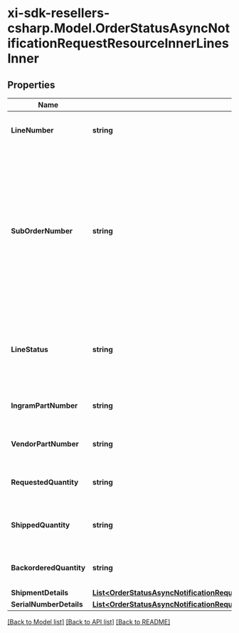# xi-sdk-resellers-csharp.Model.OrderStatusAsyncNotificationRequestResourceInnerLinesInner

## Properties

Name | Type | Description | Notes
------------ | ------------- | ------------- | -------------
**LineNumber** | **string** | The Ingram Micro line number for the product | [optional] 
**SubOrderNumber** | **string** | The sub order number. The two-digit prefix is the warehouse code of the warehouse nearest the reseller. The middle number is the order number. The two-digit suffix is the sub order number. | [optional] 
**LineStatus** | **string** | The status for the line item in the order. One of: Backordered, Open, Shipped | [optional] 
**IngramPartNumber** | **string** | The Ingram Micro part number for the line item. | [optional] 
**VendorPartNumber** | **string** | The vendor part number for the line item. | [optional] 
**RequestedQuantity** | **string** | The quantity of the line item requested. | [optional] 
**ShippedQuantity** | **string** | The quantity of the line item that has been shipped. | [optional] 
**BackorderedQuantity** | **string** | The quantity of the line item that is backordered. | [optional] 
**ShipmentDetails** | [**List&lt;OrderStatusAsyncNotificationRequestResourceInnerLinesInnerShipmentDetailsInner&gt;**](OrderStatusAsyncNotificationRequestResourceInnerLinesInnerShipmentDetailsInner.md) |  | [optional] 
**SerialNumberDetails** | [**List&lt;OrderStatusAsyncNotificationRequestResourceInnerLinesInnerSerialNumberDetailsInner&gt;**](OrderStatusAsyncNotificationRequestResourceInnerLinesInnerSerialNumberDetailsInner.md) |  | [optional] 

[[Back to Model list]](../README.md#documentation-for-models) [[Back to API list]](../README.md#documentation-for-api-endpoints) [[Back to README]](../README.md)

